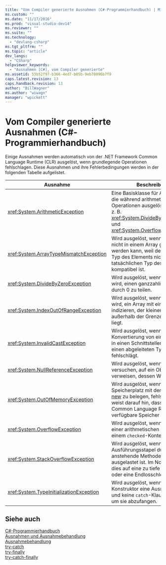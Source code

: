 ```yaml
---
title: "Vom Compiler generierte Ausnahmen (C#-Programmierhandbuch) | Microsoft Docs"
ms.custom: ""
ms.date: "11/17/2016"
ms.prod: "visual-studio-dev14"
ms.reviewer: ""
ms.suite: ""
ms.technology: 
  - "devlang-csharp"
ms.tgt_pltfrm: ""
ms.topic: "article"
dev_langs: 
  - "CSharp"
helpviewer_keywords: 
  - "Ausnahmen [C#], vom Compiler generierte"
ms.assetid: 53b52f97-b366-4ed7-b05b-9eb78096b7f9
caps.latest.revision: 13
caps.handback.revision: 13
author: "BillWagner"
ms.author: "wiwagn"
manager: "wpickett"
---
```

# Vom Compiler generierte Ausnahmen (C#-Programmierhandbuch)
Einige Ausnahmen werden automatisch von der .NET Framework Common Language Runtime \(CLR\) ausgelöst, wenn grundlegende Operationen fehlschlagen.  Diese Ausnahmen und ihre Fehlerbedingungen werden in der folgenden Tabelle aufgelistet.  
  
|Ausnahme|Beschreibung|  
|--------------|------------------|  
|<xref:System.ArithmeticException>|Eine Basisklasse für Ausnahmen, die während arithmetischer Operationen ausgelöst werden, z. B. <xref:System.DivideByZeroException> und <xref:System.OverflowException>.|  
|<xref:System.ArrayTypeMismatchException>|Wird ausgelöst, wenn ein Element nicht in einem Array gespeichert werden kann, weil der tatsächliche Typ des Elements nicht mit dem tatsächlichen Typ des Arrays kompatibel ist.|  
|<xref:System.DivideByZeroException>|Wird ausgelöst, wenn versucht wird, einen ganzzahligen Wert durch 0 zu teilen.|  
|<xref:System.IndexOutOfRangeException>|Wird ausgelöst, wenn versucht wird, ein Array mit einem Index zu indizieren, der kleiner als 0 ist oder außerhalb der Grenzen des Arrays liegt.|  
|<xref:System.InvalidCastException>|Wird ausgelöst, wenn eine explizite Konvertierung von einem Basistyp in einen Schnittstellentyp oder in einen abgeleiteten Typ zur Laufzeit fehlschlägt.|  
|<xref:System.NullReferenceException>|Wird ausgelöst, wenn Sie versuchen, auf ein Objekt zu verweisen, dessen Wert [NULL](../../../csharp/language-reference/keywords/null.md) ist.|  
|<xref:System.OutOfMemoryException>|Wird ausgelöst, wenn ein Versuch, Speicherplatz mit dem Operator [new](../../../csharp/language-reference/keywords/new-operator.md) zu belegen, fehlschlägt.  Dies weist darauf hin, dass der für die Common Language Runtime verfügbare Speicher erschöpft ist.|  
|<xref:System.OverflowException>|Wird ausgelöst, wenn ein Überlauf einer arithmetischen Operation in einem `checked`\-Kontext auftritt.|  
|<xref:System.StackOverflowException>|Wird ausgelöst, wenn der Ausführungsstapel durch zu viele anstehende Methodenaufrufe ausgelastet ist. Im Normalfall deutet dies auf eine zu tiefe Rekursion oder eine Endlosschleife hin.|  
|<xref:System.TypeInitializationException>|Wird ausgelöst, wenn ein statischer Konstruktor eine Ausnahme auslöst und keine `catch`\-Klausel existiert, um sie abzufangen.|  
  
## Siehe auch  
 [C\#\-Programmierhandbuch](../../../csharp/programming-guide/index.md)   
 [Ausnahmen und Ausnahmebehandlung](../../../csharp/programming-guide/exceptions/exceptions-and-exception-handling.md)   
 [Ausnahmebehandlung](../../../csharp/programming-guide/exceptions/exception-handling.md)   
 [try\-catch](../../../csharp/language-reference/keywords/try-catch.md)   
 [try\-finally](../../../csharp/language-reference/keywords/try-finally.md)   
 [try\-catch\-finally](../../../csharp/language-reference/keywords/try-catch-finally.md)